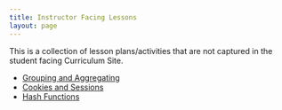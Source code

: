 ```yaml
---
title: Instructor Facing Lessons
layout: page
---
```


This is a collection of lesson plans/activities that are not captured in the student facing Curriculum Site.

* [Grouping and Aggregating](/module2/lessons/grouping_and_aggregating/index.html)
* [Cookies and Sessions](/module2/lessons/cookies_and_sessions.html)
* [Hash Functions](/module2/lessons/hash_functions.html)
